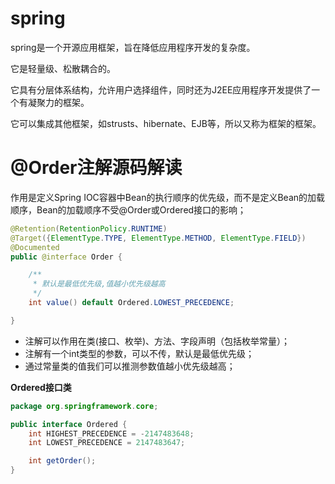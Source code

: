 # spring

spring是一个开源应用框架，旨在降低应用程序开发的复杂度。

它是轻量级、松散耦合的。

它具有分层体系结构，允许用户选择组件，同时还为J2EE应用程序开发提供了一个有凝聚力的框架。

它可以集成其他框架，如strusts、hibernate、EJB等，所以又称为框架的框架。

# @Order注解源码解读

作用是定义Spring IOC容器中Bean的执行顺序的优先级，而不是定义Bean的加载顺序，Bean的加载顺序不受@Order或Ordered接口的影响；

```java
@Retention(RetentionPolicy.RUNTIME)
@Target({ElementType.TYPE, ElementType.METHOD, ElementType.FIELD})
@Documented
public @interface Order {

	/**
	 * 默认是最低优先级,值越小优先级越高
	 */
	int value() default Ordered.LOWEST_PRECEDENCE;

}
```

- 注解可以作用在类(接口、枚举)、方法、字段声明（包括枚举常量）；
- 注解有一个int类型的参数，可以不传，默认是最低优先级；
- 通过常量类的值我们可以推测参数值越小优先级越高；

**Ordered接口类**

```java
package org.springframework.core;

public interface Ordered {
    int HIGHEST_PRECEDENCE = -2147483648;
    int LOWEST_PRECEDENCE = 2147483647;

    int getOrder();
}
```

